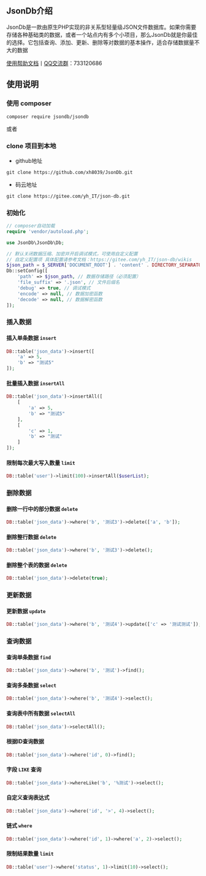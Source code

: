 ## JsonDb介绍
JsonDb是一款由原生PHP实现的非关系型轻量级JSON文件数据库。如果你需要存储各种基础类的数据，或者一个站点内有多个小项目，那么JsonDb就是你最佳的选择。它包括查询、添加、更新、删除等对数据的基本操作，适合存储数据量不大的数据

[使用帮助文档](https://gitee.com/yh_IT/json-db/wikis/pages)丨[QQ交流群](https://jq.qq.com/?_wv=1027&k=k8ryssaa)：733120686

## 使用说明

### 使用 composer
```shell
composer require jsondb/jsondb
```
或者
### clone 项目到本地
- github地址
```shell
git clone https://github.com/xh8039/JsonDb.git
```
- 码云地址
```shell
git clone https://gitee.com/yh_IT/json-db.git
```

### 初始化
```php
// composer自动加载
require 'vendor/autoload.php';

use JsonDb\JsonDb\Db;

// 默认关闭数据压缩、加密并开启调试模式，可使用自定义配置
// 自定义配置项 具体配置请参考文档：https://gitee.com/yh_IT/json-db/wikis
$json_path = $_SERVER['DOCUMENT_ROOT'] . 'content' . DIRECTORY_SEPARATOR . 'JsonDb';
Db::setConfig([
	'path' => $json_path, // 数据存储路径（必须配置）
	'file_suffix' => '.json', // 文件后缀名
	'debug' => true, // 调试模式
	'encode' => null, // 数据加密函数
	'decode' => null, // 数据解密函数
]);
```

### 插入数据

#### 插入单条数据 `insert`
```php
DB::table('json_data')->insert([
	'a' => 5,
	'b' => "测试5"
]);
```

#### 批量插入数据 `insertAll`
```php
DB::table('json_data')->insertAll([
	[
		'a' => 5,
		'b' => "测试5"
	],
	[
		'c' => 1,
		'b' => "测试"
	]
]);
```

#### 限制每次最大写入数量 `limit`
```php
DB::table('user')->limit(100)->insertAll($userList);
```


### 删除数据

#### 删除一行中的部分数据 `delete`
```php
DB::table('json_data')->where('b', '测试3')->delete(['a', 'b']);
```

#### 删除整行数据 `delete`
```php
DB::table('json_data')->where('b', '测试3')->delete();
```

#### 删除整个表的数据 `delete`
```php
DB::table('json_data')->delete(true);
```


### 更新数据

#### 更新数据 `update`
```php
DB::table('json_data')->where('b', '测试4')->update(['c' => '测试测试']);
```


### 查询数据

#### 查询单条数据 `find`
```php
DB::table('json_data')->where('b', '测试')->find();
```

#### 查询多条数据 `select`
```php
DB::table('json_data')->where('b', '测试4')->select();
```

#### 查询表中所有数据 `selectAll`
```php
DB::table('json_data')->selectAll();
```

#### 根据ID查询数据
```php
DB::table('json_data')->where('id', 0)->find();
```

#### 字段 `LIKE` 查询
```php
DB::table('json_data')->whereLike('b', '%测试')->select();
```

#### 自定义查询表达式
```php
DB::table('json_data')->where('id', '>', 4)->select();
```

#### 链式 `where`
```php
DB::table('json_data')->where('id', 1)->where('a', 2)->select();
```

#### 限制结果数量 `limit`
```php
DB::table('user')->where('status', 1)->limit(10)->select();
```